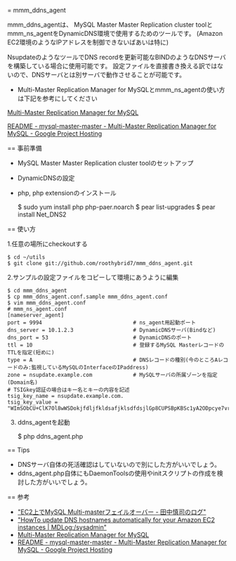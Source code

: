 = mmm_ddns_agent

mmm_ddns_agentは、 MySQL Master Master Replication cluster toolとmmm_ns_agentをDynamicDNS環境で使用するためのツールです。
(Amazon EC2環境のようなIPアドレスを制御できないばあいは特に)

NsupdateのようなツールでDNS recordを更新可能なBINDのようなDNSサーバを構築している場合に使用可能です。
設定ファイルを直接書き換える訳ではないので、DNSサーバとは別サーバで動作させることが可能です。


* Multi-Master Replication Manager for MySQLとmmm_ns_agentの使い方は下記を参考にしてください

[Multi-Master Replication Manager for MySQL](http://mysql-mmm.org/)

[README - mysql-master-master - Multi-Master Replication Manager for MySQL - Google Project Hosting](http://code.google.com/p/mysql-master-master/source/browse/trunk/contrib/ns_agent/README?r=280)

== 事前準備

* MySQL Master Master Replication cluster toolのセットアップ
* DynamicDNSの設定
* php, php extensionのインストール

    $ sudo yum install php php-paer.noarch
    $ pear list-upgrades
    $ pear install Net_DNS2

== 使い方

1.任意の場所にcheckoutする

    $ cd ~/utils
    $ git clone git://github.com/roothybrid7/mmm_ddns_agent.git

2.サンプルの設定ファイルをコピーして環境にあうように編集

    $ cd mmm_ddns_agent
    $ cp mmm_ddns_agent.conf.sample mmm_ddns_agent.conf
    $ vim mmm_ddns_agent.conf
    # mmm_ns_agent.conf
    [nameserver_agent]
    port = 9994                             # ns_agent用起動ポート
    dns_server = 10.1.2.3                   # DynamicDNSサーバ(Bindなど)
    dns_port = 53                           # DynamicDNSのポート
    ttl = 10                                # 登録するMySQL MasterレコードのTTLを指定(短めに)
    type = A                                # DNSレコードの種別(今のところAレコードのみ:監視しているMySQLのInterfaceのIPaddress)
    zone = nsupdate.example.com             # MySQLサーバの所属ゾーンを指定(Domain名)
    # TSIGkey認証の場合はキー名とキーの内容を記述
    tsig_key_name = nsupdate.example.com.
    tsig_key_value = "WImSObCU+ClK7Ol8wWSDokjfdljfkldsafjklsdfdsjlGp8CUPSBpKBSc1yA2ODpcye7vryKzIMqBjELzRsHjWJACyfgs+b7qUnA=="

3. ddns_agentを起動

    $ php ddns_agent.php


== Tips

* DNSサーバ自体の死活確認はしていないので別にした方がいいでしょう。
* ddns_agent.php自体にもDaemonToolsの使用やinitスクリプトの作成を検討した方がいいでしょう。

== 参考

* ["EC2上でMySQL Multi-masterフェイルオーバー - 田中慎司のログ"](http://d.hatena.ne.jp/stanaka/20100223/1266922665)
* ["HowTo update DNS hostnames automatically for your Amazon EC2 instances | MDLog:/sysadmin"](http://www.ducea.com/2009/06/01/howto-update-dns-hostnames-automatically-for-your-amazon-ec2-instances/)
* [Multi-Master Replication Manager for MySQL](http://mysql-mmm.org/)
* [README - mysql-master-master - Multi-Master Replication Manager for MySQL - Google Project Hosting](http://code.google.com/p/mysql-master-master/source/browse/trunk/contrib/ns_agent/README?r=280)
